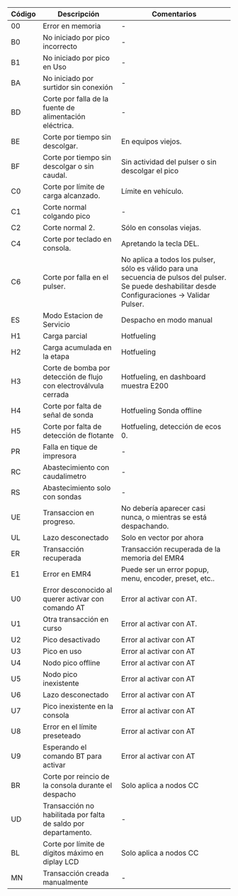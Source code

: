 
| Código |	Descripción	                                            | Comentarios |
|--------|------------------------------------------------------------------|-------------|
| 00     | Error en memoria                                                 |-            |
| B0     | No iniciado por pico incorrecto                                  |-            |
| B1     | No iniciado por pico en Uso                                      |-            |
| BA     | No iniciado por surtidor sin conexión                            |-            |
| BD     | Corte por falla de la fuente de alimentación eléctrica.          |-            |
| BE     | Corte por tiempo sin descolgar.	                            | En equipos viejos. |
| BF     | Corte por tiempo sin descolgar o sin caudal.                     | Sin actividad del pulser o sin descolgar el pico |
| C0     | Corte por límite de carga alcanzado.	                            | Límite en vehículo. |
| C1     | Corte normal colgando pico	                                    |-            |
| C2     | Corte normal 2.	                                            | Sólo en consolas viejas. |
| C4     | Corte por teclado en consola.	                            | Apretando la tecla DEL. |
| C6     | Corte por falla en el pulser.	                            | No aplica a todos los pulser, sólo es válido para una secuencia de pulsos del pulser. Se puede deshabilitar desde Configuraciones -> Validar Pulser. |
| ES     | Modo Estacion de Servicio	                                    | Despacho en modo manual |
| H1     | Carga parcial                                                    | Hotfueling |
| H2     | Carga acumulada en la etapa                                      | Hotfueling |
| H3     | Corte de bomba por detección de flujo con electroválvula cerrada | Hotfueling, en dashboard muestra E200 |
| H4     | Corte por falta de señal de sonda                                | Hotfueling Sonda offline |
| H5     | Corte por falta de detección de flotante                         | Hotfueling, detección de ecos 0. |
| PR     | Falla en tique de impresora                                      |-            |
| RC     | Abastecimiento con caudalimetro	                            |-            |
| RS     | Abastecimiento solo con sondas	                            |-            |
| UE     | Transaccion en progreso.	                                    | No debería aparecer casi nunca, o mientras se está despachando. |
| UL     | Lazo desconectado                                                | Solo en vector por ahora |
| ER     | Transacción recuperada                                           | Transacción recuperada de la memoria del EMR4 |
| E1     | Error en EMR4                                                    | Puede ser un error popup, menu, encoder, preset, etc.. |
| U0     | Error desconocido al querer activar con comando AT               | Error al activar con AT. |
| U1     | Otra transacción en curso                                        | Error al activar con AT. |
| U2     | Pico desactivado                                                 | Error al activar con AT  |
| U3     | Pico en uso                                                      | Error al activar con AT  |
| U4     | Nodo pico offline                                                | Error al activar con AT |  
| U5     | Nodo pico inexistente                                            | Error al activar con AT |  
| U6     | Lazo desconectado                                                | Error al activar con AT |  
| U7     | Pico inexistente en la consola                                   | Error al activar con AT |
| U8     | Error en el límite preseteado                                    | Error al activar con AT |
| U9     | Esperando el comando BT para activar                             | Error al activar con AT |
| BR     | Corte por reincio de la consola durante el despacho              | Solo aplica a nodos CC | 
| UD     | Transacción no habilitada por falta de saldo por departamento.   |-            |
| BL     | Corte por límite de dígitos máximo en diplay LCD                 | Solo aplica a nodos CC | 
| MN     | Transacción creada manualmente                                   |-            |